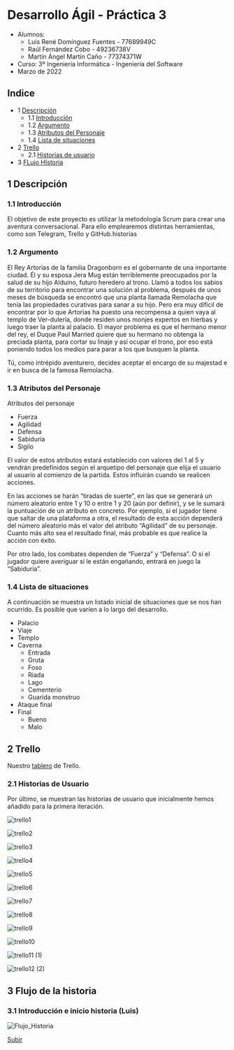# Desarrollo Ágil - Práctica 3 <a name="inicio"></a>
 - Alumnos: 
    - Luis René Domínguez Fuentes - 77689949C
    - Raúl Fernández Cobo - 49236738V
    - Martín Ángel Martín Caño - 77374371W
 - Curso: 3º Ingeniería Informática - Ingeniería del Software
 - Marzo de 2022

## Indice
* 1 [Descripción](#descripcion)
  * 1.1 [Introducción](#introduccion)
  * 1.2 [Argumento](#argumento)
  * 1.3 [Atributos del Personaje](#atributos)
  * 1.4 [Lista de situaciones](#situaciones)
* 2 [Trello](#trello)
  * 2.1 [Historias de usuario](#historias)
* 3 [FLujo HIstoria](#flujo)

## 1 Descripción <a name="descripcion"></a>

### 1.1 Introducción <a name="introduccion"></a>

El objetivo de este proyecto es utilizar la metodología Scrum para crear una aventura conversacional. Para ello emplearemos distintas herramientas, como son Telegram, Trello y GitHub.historias

### 1.2 Argumento <a name="argumento"></a>

El Rey Artorias de la familia Dragonborn es el gobernante de una importante ciudad. Él y su esposa Jera Mug están terriblemente preocupados por la salud de su hijo Alduino, futuro heredero al trono. Llamó a todos los sabios de su territorio para encontrar una solución al problema, después de unos meses de búsqueda se encontró que una planta llamada Remolacha que tenía las propiedades curativas para sanar a su hijo. Pero era muy difícil de encontrar por lo que Artorias ha puesto una recompensa a quien vaya al templo de Ver-dulería, donde residen unos monjes expertos en hierbas y luego traer la planta al palacio. El mayor problema es que el hermano menor del rey, el Duque Paul Married quiere que su hermano no obtenga la preciada planta, para cortar su linaje y así ocupar el trono, por eso está poniendo todos los medios para parar a los que busquen la planta.

Tú, como intrépido aventurero, decides aceptar el encargo de su majestad e ir en busca de la famosa Remolacha.

### 1.3 Atributos del Personaje <a name="atributos"></a>

Atributos del personaje
* Fuerza
* Agilidad
* Defensa
* Sabiduría
* Sigilo

El valor de estos atributos estará establecido con valores del 1 al 5 y vendrán predefinidos según el arquetipo del personaje que elija el usuario al usuario al comienzo de la partida. Estos influirán cuando se realicen acciones. 

En las acciones se harán “tiradas de suerte”, en las que se generará un número aleatorio entre 1 y 10 o entre 1 y 20 (aún por definir), y se le sumará la puntuación de un atributo en concreto. Por ejemplo, si el jugador tiene que saltar de una plataforma a otra, el resultado de esta acción dependerá del número aleatorio más el valor del atributo “Agilidad” de su personaje. Cuanto más alto sea el resultado final, más probable es que realice la acción con éxito.

Por otro lado, los combates dependen de “Fuerza” y “Defensa”. O si el jugador quiere averiguar si le están engañando, entrará en juego la “Sabiduría”.

### 1.4 Lista de situaciones <a name="situaciones"></a>
A continuación se muestra un listado inicial de situaciones que se nos han ocurrido. Es posible que varíen a lo largo del desarrollo.
* Palacio
* Viaje
* Templo
* Caverna
   * Entrada
   * Gruta
   * Foso
   * Riada
   * Lago
   * Cementerio
   * Guarida monstruo
* Ataque final
* Final
   * Bueno
   * Malo

## 2 Trello <a name="trello"></a>
Nuestro [tablero](https://trello.com/b/TORt52NH/practica3) de Trello.

### 2.1 Historias de Usuario <a name="historias"></a>
Por último, se muestran las historias de usuario que inicialmente hemos añadido para la primera iteración.

![trello1](https://user-images.githubusercontent.com/99320995/159535722-0d942cf2-cfaa-4caa-b388-25a84a8f10c0.jpg)

![trello2](https://user-images.githubusercontent.com/99320995/159535854-c427441e-cdd0-49e3-ad62-4b8a91c14773.jpg)

![trello3](https://user-images.githubusercontent.com/99320995/159535915-0acce79f-f77d-49a2-bef7-9e6e0ba95f08.jpg)

![trello4](https://user-images.githubusercontent.com/99320995/159535937-1cb8006d-7039-48be-b8e8-c41f2ee90308.jpg)

![trello5](https://user-images.githubusercontent.com/99320995/159535971-fce8b026-4632-40ba-a9c7-7046a92ffecb.jpg)

![trello6](https://user-images.githubusercontent.com/99320995/159535987-4a33d6ce-987c-4b2c-b30d-2721e8aaf5e3.jpg)

![trello7](https://user-images.githubusercontent.com/99320995/159536015-a0ef701f-41f1-4b91-9440-6005dfee5394.jpg)

![trello8](https://user-images.githubusercontent.com/99320995/159536033-494ef07f-5312-4222-8f0d-8cbbe9eba8e5.jpg)

![trello9](https://user-images.githubusercontent.com/99320995/159536048-ab3deda4-cd64-4000-b3c4-1f33c1b93fd6.jpg)

![trello10](https://user-images.githubusercontent.com/99320995/159536061-4f2a36fd-dc66-4a2f-a1f8-f4afa4cc4d00.jpg)

![trello11 (1)](https://user-images.githubusercontent.com/99320995/159536692-4ab95b36-0e53-4e89-8681-9183e5b28f50.jpg)

![trello12 (2)](https://user-images.githubusercontent.com/99320995/159536715-bb5096ff-cd34-4b69-a545-798bb0d0d896.jpg)

## 3 Flujo de la historia <a name="flujo"></a>
### 3.1 Introducción e inicio historia (Luis)
![Flujo_Historia](https://user-images.githubusercontent.com/99320995/163836123-e2ef9109-1a8d-4fbb-8fe5-00383e984fab.jpeg)

[Subir](#inicio)
